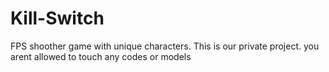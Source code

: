 # Kill-Switch
FPS shoother game with unique characters.
This is our private project. you arent allowed to touch any codes or models
